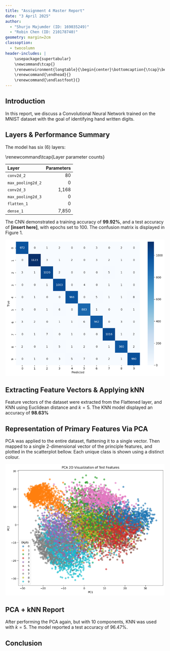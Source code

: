 ```yaml
---
title: "Assignment 4 Master Report"
date: "3 April 2025"
author: 
  - "Shurjo Majumder (ID: 169035249)"
  - "Robin Chen (ID: 210178740)"
geometry: margin=2cm
classoption:
  - twocolumn
header-includes: |
    \usepackage{supertabular}
    \newcommand\tcap{}
    \renewenvironment{longtable}{\begin{center}\bottomcaption{\tcap}\begin{supertabular}}{\end{supertabular}\end{center}}
    \renewcommand{\endhead}{}
    \renewcommand{\endlastfoot}{}
---
```


## Introduction

In this report, we discuss a Convolutional Neural Network trained on the MNIST dataset with the goal of identifying hand written digits.

## Layers & Performance Summary

The model has six (6) layers:

\renewcommand\tcap{Layer parameter counts}

| Layer             | Parameters |
|:------------------|-----------:|
| `conv2d_2`        |         80 |
| `max_pooling2d_2` |          0 |
| `conv2d_3`        |      1,168 |
| `max_pooling2d_3` |          0 |
| `flatten_1`       |          0 |
| `dense_1`         |      7,850 |

The CNN demonstrated a training accuracy of **99.92%**, and a test accuracy of **[insert here]**, with epochs set to 100. The confusion matrix is displayed in Figure 1.

![Confusion Matrix of CNN](./assets/CNN_confusion_matrix.png)

## Extracting Feature Vectors & Applying kNN

Feature vectors of the dataset were extracted from the Flattened layer, and KNN using Euclidean distance and $k = 5$. The KNN model displayed an accuracy of **98.63%**

## Representation of Primary Features Via PCA

PCA was applied to the entire dataset, flattening it to a single vector. Then mapped to a single 2-dimensional vector of the principle features, and plotted in the scatterplot bellow. Each unique class is shown using a distinct colour.

![Visualisation of the Dataset's Primary Features](./assets/PCA_visualisation.png)

## PCA + kNN Report

After performing the PCA again, but with 10 components, KNN was used with $k = 5$. The model reported a test accuracy of 96.47%.

## Conclusion


